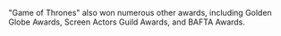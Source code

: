"Game of Thrones" also won numerous other awards, including Golden Globe Awards, Screen Actors Guild Awards, and BAFTA Awards.
